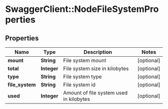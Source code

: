 # SwaggerClient::NodeFileSystemProperties

## Properties
Name | Type | Description | Notes
------------ | ------------- | ------------- | -------------
**mount** | **String** | File system mount | [optional] 
**total** | **Integer** | File system size in kilobytes | [optional] 
**type** | **String** | File system type | [optional] 
**file_system** | **String** | File system id | [optional] 
**used** | **Integer** | Amount of file system used in kilobytes | [optional] 


